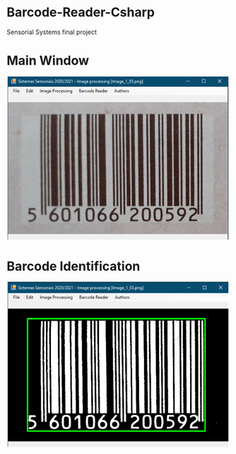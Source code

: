 # Barcode-Reader-Csharp
Sensorial Systems final project

# Main Window
<p align="center">
  <img src="https://github.com/MarcosM12/Barcode-Reader-Csharp/blob/master/Barcode_Reader.PNG" width="500">
</p>

# Barcode Identification
<p align="center">
  <img src="https://github.com/MarcosM12/Barcode-Reader-Csharp/blob/master/Barcode_Reader_example.PNG" width="500">
</p>
